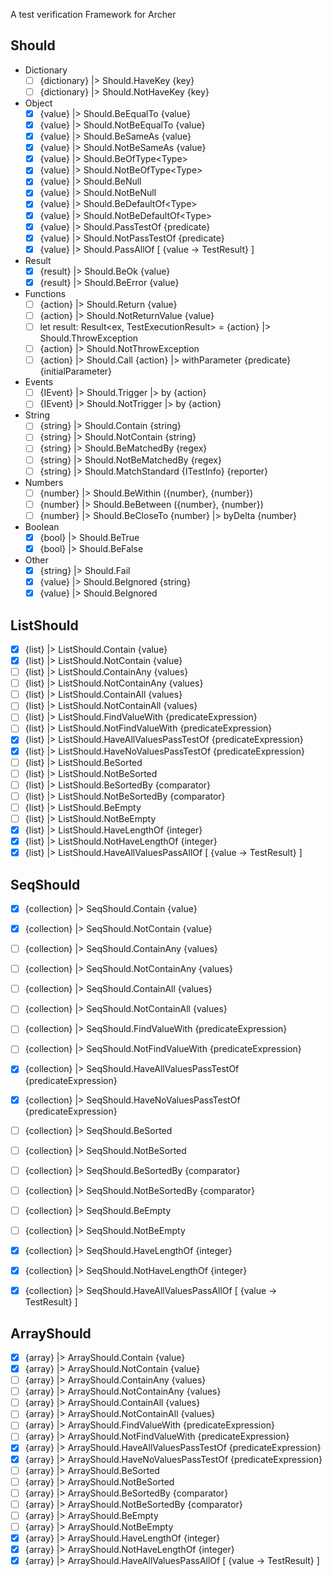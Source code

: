 
<!-- (dl
(section-meta
  (title Archer.Fletching)
)
) -->
A test verification Framework for Archer

## Should

- Dictionary
  - [ ] {dictionary} |> Should.HaveKey {key}
  - [ ] {dictionary} |> Should.NotHaveKey {key}
- Object
  - [x] {value} |> Should.BeEqualTo {value}
  - [x] {value} |> Should.NotBeEqualTo {value}
  - [x] {value} |> Should.BeSameAs {value}
  - [x] {value} |> Should.NotBeSameAs {value}
  - [x] {value} |> Should.BeOfType\<Type\>
  - [x] {value} |> Should.NotBeOfType\<Type\>
  - [x] {value} |> Should.BeNull
  - [x] {value} |> Should.NotBeNull
  - [x] {value} |> Should.BeDefaultOf\<Type\>
  - [x] {value} |> Should.NotBeDefaultOf\<Type\>
  - [x] {value} |> Should.PassTestOf {predicate}
  - [x] {value} |> Should.NotPassTestOf {predicate}
  - [x] {value} |> Should.PassAllOf [ {value -> TestResult} ]
- Result
  - [x] {result} |> Should.BeOk {value}
  - [x] {result} |> Should.BeError {value}
- Functions
  - [ ] {action} |> Should.Return {value}
  - [ ] {action} |> Should.NotReturnValue {value}
  - [ ] let result: Result<ex, TestExecutionResult> = {action} |> Should.ThrowException
  - [ ] {action} |> Should.NotThrowException
  - [ ] {action} |> Should.Call {action} |> withParameter {predicate} {initialParameter}
- Events
  - [ ] {IEvent} |> Should.Trigger |> by {action}
  - [ ] {IEvent} |> Should.NotTrigger |> by {action}
- String
  - [ ] {string} |> Should.Contain {string}
  - [ ] {string} |> Should.NotContain {string}
  - [ ] {string} |> Should.BeMatchedBy {regex}
  - [ ] {string} |> Should.NotBeMatchedBy {regex}
  - [ ] {string} |> Should.MatchStandard {ITestInfo} {reporter}
- Numbers
  - [ ] {number} |> Should.BeWithin ({number}, {number})
  - [ ] {number} |> Should.BeBetween ({number}, {number})
  - [ ] {number} |> Should.BeCloseTo {number} |> byDelta {number}
- Boolean
  - [x] {bool} |> Should.BeTrue
  - [x] {bool} |> Should.BeFalse
- Other
  - [x] {string} |> Should.Fail
  - [x] {value} |> Should.BeIgnored {string}
  - [x] {value} |> Should.BeIgnored

## ListShould

- [x] {list} |> ListShould.Contain {value}
- [x] {list} |> ListShould.NotContain {value}
- [ ] {list} |> ListShould.ContainAny {values}
- [ ] {list} |> ListShould.NotContainAny {values}
- [ ] {list} |> ListShould.ContainAll {values}
- [ ] {list} |> ListShould.NotContainAll {values}
- [ ] {list} |> ListShould.FindValueWith {predicateExpression}
- [ ] {list} |> ListShould.NotFindValueWith {predicateExpression}
- [x] {list} |> ListShould.HaveAllValuesPassTestOf {predicateExpression}
- [x] {list} |> ListShould.HaveNoValuesPassTestOf {predicateExpression}
- [ ] {list} |> ListShould.BeSorted
- [ ] {list} |> ListShould.NotBeSorted
- [ ] {list} |> ListShould.BeSortedBy {comparator}
- [ ] {list} |> ListShould.NotBeSortedBy {comparator}
- [ ] {list} |> ListShould.BeEmpty
- [ ] {list} |> ListShould.NotBeEmpty
- [x] {list} |> ListShould.HaveLengthOf {integer}
- [x] {list} |> ListShould.NotHaveLengthOf {integer}
- [x] {list} |> ListShould.HaveAllValuesPassAllOf [ {value -> TestResult} ]

## SeqShould

- [x] {collection} |> SeqShould.Contain {value}
- [x] {collection} |> SeqShould.NotContain {value}
- [ ] {collection} |> SeqShould.ContainAny {values}
- [ ] {collection} |> SeqShould.NotContainAny {values}
- [ ] {collection} |> SeqShould.ContainAll {values}
- [ ] {collection} |> SeqShould.NotContainAll {values}
- [ ] {collection} |> SeqShould.FindValueWith {predicateExpression}
- [ ] {collection} |> SeqShould.NotFindValueWith {predicateExpression}
- [x] {collection} |> SeqShould.HaveAllValuesPassTestOf {predicateExpression}
- [x] {collection} |> SeqShould.HaveNoValuesPassTestOf {predicateExpression}
- [ ] {collection} |> SeqShould.BeSorted
- [ ] {collection} |> SeqShould.NotBeSorted
- [ ] {collection} |> SeqShould.BeSortedBy {comparator}
- [ ] {collection} |> SeqShould.NotBeSortedBy {comparator}
- [ ] {collection} |> SeqShould.BeEmpty
- [ ] {collection} |> SeqShould.NotBeEmpty
- [x] {collection} |> SeqShould.HaveLengthOf {integer}
- [x] {collection} |> SeqShould.NotHaveLengthOf {integer}
- [x] {collection} |> SeqShould.HaveAllValuesPassAllOf [ {value -> TestResult} ]


## ArrayShould

- [x] {array} |> ArrayShould.Contain {value}
- [x] {array} |> ArrayShould.NotContain {value}
- [ ] {array} |> ArrayShould.ContainAny {values}
- [ ] {array} |> ArrayShould.NotContainAny {values}
- [ ] {array} |> ArrayShould.ContainAll {values}
- [ ] {array} |> ArrayShould.NotContainAll {values}
- [ ] {array} |> ArrayShould.FindValueWith {predicateExpression}
- [ ] {array} |> ArrayShould.NotFindValueWith {predicateExpression}
- [x] {array} |> ArrayShould.HaveAllValuesPassTestOf {predicateExpression}
- [x] {array} |> ArrayShould.HaveNoValuesPassTestOf {predicateExpression}
- [ ] {array} |> ArrayShould.BeSorted
- [ ] {array} |> ArrayShould.NotBeSorted
- [ ] {array} |> ArrayShould.BeSortedBy {comparator}
- [ ] {array} |> ArrayShould.NotBeSortedBy {comparator}
- [ ] {array} |> ArrayShould.BeEmpty
- [ ] {array} |> ArrayShould.NotBeEmpty
- [x] {array} |> ArrayShould.HaveLengthOf {integer}
- [x] {array} |> ArrayShould.NotHaveLengthOf {integer}
- [x] {array} |> ArrayShould.HaveAllValuesPassAllOf [ {value -> TestResult} ]
